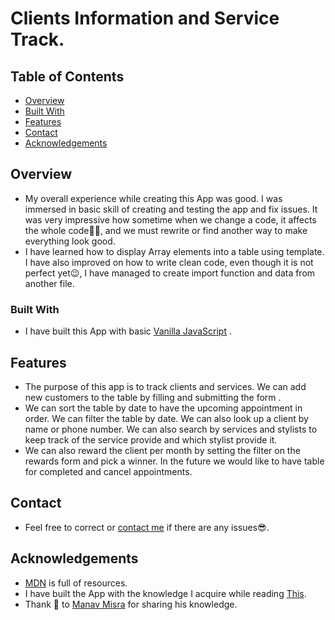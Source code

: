 # Clients Information and Service Track.

## Table of Contents

- [Overview](#overview)
- [Built With](#built-with)
- [Features](#features)
- [Contact](#contact)
- [Acknowledgements](#acknowledgements)

## Overview

<!-- TODO: Add a screenshot of the live project.
    1. Link to a 'live demo.'
    2. Describe your overall experience in a couple of sentences.
    3. List a few specific technical things that you learned or improved on.
    4. Share any other tips or guidance for others attempting this or something similar.
 -->

- My overall experience while creating this App was good. I was immersed in basic skill of creating and testing the app and fix issues. It was very impressive how sometime when we change a code, it affects the whole code🤦‍♂‍, and we must rewrite or find another way to make everything look good.
- I have learned how to display Array elements into a table using template. I have also improved on how to write clean code, even though it is not perfect yet😉, I have managed to create import function and data from another file.

### Built With

<!-- TODO: List any MAJOR libraries/frameworks (e.g. React, Tailwind) with links to their homepages. -->

- I have built this App with basic [Vanilla JavaScript](https://developer.mozilla.org/en-US/docs/Web/JavaScript) .

## Features

<!-- TODO: List what specific 'user problems' that this application solves. -->

- The purpose of this app is to track clients and services. We can add new customers to the table by filling and submitting the form .
- We can sort the table by date to have the upcoming appointment in order. We can filter the table by date. We can also look up a client by name or phone number. We can also search by services and stylists to keep track of the service provide and which stylist provide it.
- We can also reward the client per month by setting the filter on the rewards form and pick a winner.
  In the future we would like to have table for completed and cancel appointments.

## Contact

- Feel free to correct or [contact me](https://github.com/swic-cis-177/capstone-project-efoejean/issues) if there are any issues😎.

## <!-- TODO: Include icons and links to your RELEVANT, PROFESSIONAL 'DEV-ORIENTED' social media. LinkedIn and dev.to are minimum. -->

## Acknowledgements

<!-- TODO: List any blog posts, tutorials or plugins that you may have used to complete the project. Only list those that had a significant impact. Obviously, we all 'Google' stuff while working on our things, but maybe something in particular stood out as a 'major contributor' to your skill set for this project. -->

- [MDN](https://developer.mozilla.org/en-US/) is full of resources.
- I have built the App with the knowledge I acquire while reading [This](https://www.notion.so/JS-Fullstack-54e15492a4394ea986c310943305b08e).
- Thank 🙏 to [Manav Misra](https://github.com/manavm1990) for sharing his knowledge.
